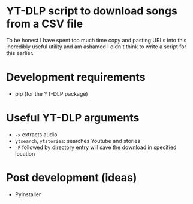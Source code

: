 # YT-DLP script to download songs from a CSV file

To be honest I have spent too much time copy and pasting URLs into this incredibly useful utility and am ashamed I didn't think to write a script for this earlier.

# Development requirements
- pip (for the YT-DLP package)

# Useful YT-DLP arguments
- `-x` extracts audio
- `ytsearch`, `ytstories`: searches Youtube and stories
- `-P` followed by directory entry will save the download in specified location

# Post development (ideas)
- Pyinstaller